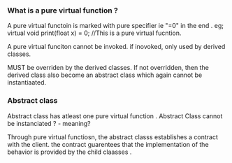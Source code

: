 ### What is a pure virtual function ? 
A pure virtual functoin is marked with pure specifier ie "=0" in the end . 
eg; 
virtual void print(float x) = 0;
//This is a pure virtual fucntion.

A pure virtual funciton cannot be invoked. if inovoked, only used by derived classes.

MUST be overriden by the derived classes. If not overridden, then the derived class also become an 
abstract class which again cannot be instantiaated. 
### Abstract class 
Abstract class has atleast one pure virtual function . 
Abstract Class cannot be instanciated ? 
    - meaning? 


Through pure virtual functiosn, the abstract classs establishes a contract with the client. 
the contract guarentees that the implementation of the behavior is provided by the child claasses . 


